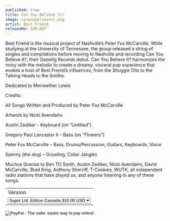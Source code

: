 ```yaml
---
published: true
title: Can You Believe It?
image: canyoubelieveit.png
artist: Best Friend
releaseNo: GZR-007
---
```

Best Friend is the musical project of Nashville’s Peter Fox McCarville. While studying at the University of Tennessee, the group released a string of singles and compilations before moving to Nashville and recording Can You Believe It?, their Gezellig Records debut. Can You Believe It? harmonizes the noisy with the melodic to create a dreamy, visceral pop experience that evokes a host of Best Friend’s influences, from the Shuggie Otis to the Talking Heads to the Smiths.

Dedicated to Meriwether Lewis

Credits:

All Songs Written and Produced by Peter Fox McCarville

Artwork by Nicki Avendaño

Austin Zediker – Keyboard (on “Untitled”)

Gregory Paul Lancaster II – Bass (on “Flowers”)

Peter Fox McCarville – Bass, Drums/Percussion, Guitars, Keyboards, Voice

Sammy (the dog) – Growling, Collar Jangles


Muchos Gracias to Ben TO Smith, Austin Zediker, Nicki Avendaño, David McCarville, Brad King, Anthony Sherriff, T-Cookies, WUTK, all independent radio stations that have played us, and anyone listening to any of these songs.





<form target="paypal" action="https://www.paypal.com/cgi-bin/webscr" method="post">
<input type="hidden" name="cmd" value="_s-xclick">
<input type="hidden" name="hosted_button_id" value="7QXRD3ZGVU7PC">
<table>
<tr><td><input type="hidden" name="on0" value="Version">Version</td></tr><tr><td><select name="os0">
	<option value="Super Ltd. Edition Cassette">Super Ltd. Edition Cassette $10.00 USD</option>
</select> </td></tr>
</table>
<input type="hidden" name="currency_code" value="USD">
<input type="image" src="https://www.paypalobjects.com/en_US/i/btn/btn_cart_LG.gif" border="0" name="submit" alt="PayPal - The safer, easier way to pay online!">
<img alt="" border="0" src="https://www.paypalobjects.com/en_US/i/scr/pixel.gif" width="1" height="1">
</form>
